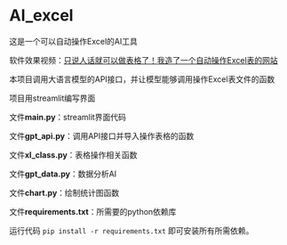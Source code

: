 # AI_excel
这是一个可以自动操作Excel的AI工具

软件效果视频：[只说人话就可以做表格了！我造了一个自动操作Excel表的网站](https://www.bilibili.com/video/BV1sJFpebEWa/?share_source=copy_web&vd_source=daff82a5486ca8fb08383c0e69582854)

本项目调用大语言模型的API接口，并让模型能够调用操作Excel表文件的函数

项目用streamlit编写界面

文件**main.py**：streamlit界面代码

文件**gpt_api.py**：调用API接口并导入操作表格的函数

文件**xl_class.py**：表格操作相关函数

文件**gpt_data.py**：数据分析AI

文件**chart.py**：绘制统计图函数

文件**requirements.txt**：所需要的python依赖库

运行代码 `pip install -r requirements.txt` 即可安装所有所需依赖。
